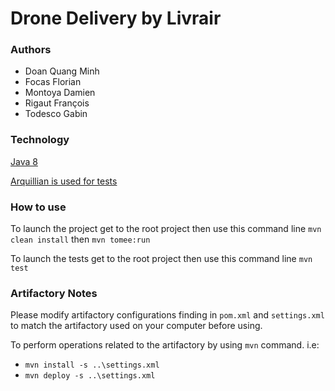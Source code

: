 # Drone Delivery by Livrair

### Authors
* Doan Quang Minh
* Focas Florian
* Montoya Damien
* Rigaut François
* Todesco Gabin

### Technology
[Java 8](https://www.java.com/fr/download/)

[Arquillian is used for tests](http://arquillian.org/)

### How to use
To launch the project get to the root project then use this command line `mvn clean install` then `mvn tomee:run`

To launch the tests get to the root project then use this command line `mvn test`
### Artifactory Notes
Please modify artifactory configurations finding in `pom.xml` and `settings.xml` to match the artifactory used on your computer before using.

To perform operations related to the artifactory by using `mvn` command. i.e:
 - `mvn install -s ..\settings.xml` 
 - `mvn deploy -s ..\settings.xml`
